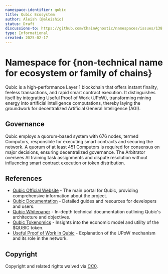 ```yaml
---
namespace-identifier: qubic
title: Qubic Ecosystem
author: Aleish (@aleishio)
status: Draft
discussions-to: https://github.com/ChainAgnostic/namespaces/issues/138
type: Informational
created: 2025-02-17
---
```


# Namespace for {non-technical name for ecosystem or family of chains}

Qubic is a high-performance Layer 1 blockchain that offers instant finality, feeless transactions, and rapid smart contract execution.
It distinguishes itself by integrating Useful Proof of Work (UPoW), transforming mining energy into artificial intelligence computations, thereby laying the groundwork for decentralized Artificial General Intelligence (AGI).

## Governance

Qubic employs a quorum-based system with 676 nodes, termed Computors, responsible for executing smart contracts and securing the network.
A quorum of at least 451 Computors is required for consensus on major decisions, ensuring decentralized governance.
The Arbitrator oversees AI training task assignments and dispute resolution without influencing smart contract execution or token distribution.

## References

- [Qubic Official Website][1] - The main portal for Qubic, providing comprehensive information about the project.
- [Qubic Documentation][2] - Detailed guides and resources for developers and users.
- [Qubic Whitepaper][3] - In-depth technical documentation outlining Qubic's architecture and objectives.
- [Qubic Tokenomics][4] - Insights into the economic model and utility of the $QUBIC token.
- [Useful Proof of Work in Qubic][5] - Explanation of the UPoW mechanism and its role in the network.

[1]: https://qubic.org
[2]: https://docs.qubic.org
[3]: https://whitepaper.qubic.org
[4]: https://docs.qubic.org/learn/tokenomics/
[5]: https://docs.qubic.org/learn/upow/


## Copyright

Copyright and related rights waived via [CC0](https://creativecommons.org/publicdomain/zero/1.0/).
